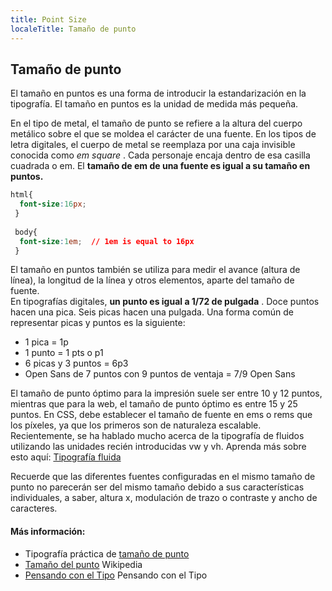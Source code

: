 ```yaml
---
title: Point Size
localeTitle: Tamaño de punto
---
```

## Tamaño de punto

El tamaño en puntos es una forma de introducir la estandarización en la tipografía. El tamaño en puntos es la unidad de medida más pequeña.

En el tipo de metal, el tamaño de punto se refiere a la altura del cuerpo metálico sobre el que se moldea el carácter de una fuente. En los tipos de letra digitales, el cuerpo de metal se reemplaza por una caja invisible conocida como _em square_ . Cada personaje encaja dentro de esa casilla cuadrada o em. El **tamaño de em de una fuente es igual a su tamaño en puntos.**

```css
html{ 
  font-size:16px; 
 } 
 
 body{ 
  font-size:1em;  // 1em is equal to 16px 
 } 
```

El tamaño en puntos también se utiliza para medir el avance (altura de línea), la longitud de la línea y otros elementos, aparte del tamaño de fuente.  
En tipografías digitales, **un punto es igual a 1/72 de pulgada** . Doce puntos hacen una pica. Seis picas hacen una pulgada. Una forma común de representar picas y puntos es la siguiente:

*   1 pica = 1p
*   1 punto = 1 pts o p1
*   6 picas y 3 puntos = 6p3
*   Open Sans de 7 puntos con 9 puntos de ventaja = 7/9 Open Sans

El tamaño de punto óptimo para la impresión suele ser entre 10 y 12 puntos, mientras que para la web, el tamaño de punto óptimo es entre 15 y 25 puntos. En CSS, debe establecer el tamaño de fuente en ems o rems que los píxeles, ya que los primeros son de naturaleza escalable. Recientemente, se ha hablado mucho acerca de la tipografía de fluidos utilizando las unidades recién introducidas vw y vh. Aprenda más sobre esto aquí: [Tipografía fluida](https://www.smashingmagazine.com/2016/05/fluid-typography/)

Recuerde que las diferentes fuentes configuradas en el mismo tamaño de punto no parecerán ser del mismo tamaño debido a sus características individuales, a saber, altura x, modulación de trazo o contraste y ancho de caracteres.

#### Más información:

*   Tipografía práctica de [tamaño de punto](https://practicaltypography.com/point-size.html)
*   [Tamaño del punto](https://en.wikipedia.org/wiki/Point_(typography)) Wikipedia
*   [Pensando con el Tipo](http://amzn.to/2yDqGNR) Pensando con el Tipo